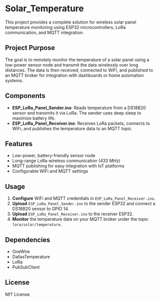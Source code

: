 # Solar_Temperature

This project provides a complete solution for wireless solar panel temperature monitoring using ESP32 microcontrollers, LoRa communication, and MQTT integration.

## Project Purpose

The goal is to remotely monitor the temperature of a solar panel using a low-power sensor node and transmit the data wirelessly over long distances. The data is then received, connected to WiFi, and published to an MQTT broker for integration with dashboards or home automation systems.

## Components

- **ESP_LoRa_Panel_Sender.ino**: Reads temperature from a DS18B20 sensor and transmits it via LoRa. The sender uses deep sleep to maximize battery life.
- **ESP_LoRa_Panel_Receiver.ino**: Receives LoRa packets, connects to WiFi, and publishes the temperature data to an MQTT topic.

## Features

- Low-power, battery-friendly sensor node
- Long-range LoRa wireless communication (433 MHz)
- MQTT publishing for easy integration with IoT platforms
- Configurable WiFi and MQTT settings

## Usage

1. **Configure** WiFi and MQTT credentials in `ESP_LoRa_Panel_Receiver.ino`.
2. **Upload** `ESP_LoRa_Panel_Sender.ino` to the sender ESP32 and connect a DS18B20 sensor to GPIO 14.
3. **Upload** `ESP_LoRa_Panel_Receiver.ino` to the receiver ESP32.
4. **Monitor** the temperature data on your MQTT broker under the topic `lora/solar/temperature`.

## Dependencies

- OneWire
- DallasTemperature
- LoRa
- PubSubClient

## License

MIT License

